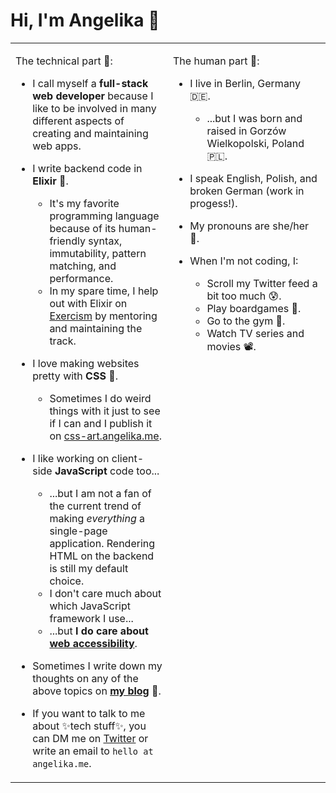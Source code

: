 # Hi, I'm Angelika 👋

<table>
<tr>
<td valign="top" width="50%">

The technical part 🤖:

- I call myself a **full-stack web developer** because I like to be involved in many different aspects of creating and maintaining web apps.

- I write backend code in **Elixir** 💜. 
    - It's my favorite programming language because of its human-friendly syntax, immutability, pattern matching, and performance.
    - In my spare time, I help out with Elixir on [Exercism](https://exercism.io/) by mentoring and maintaining the track.

- I love making websites pretty with **CSS** 🎨.
    - Sometimes I do weird things with it just to see if I can and I publish it on [css-art.angelika.me](https://css-art.angelika.me).

- I like working on client-side **JavaScript** code too...
    - ...but I am not a fan of the current trend of making _everything_ a single-page application. Rendering HTML on the backend is still my default choice.
    - I don't care much about which JavaScript framework I use...
    - ...but **I do care about [web accessibility](https://en.wikipedia.org/wiki/Web_accessibility)**.

- Sometimes I write down my thoughts on any of the above topics on **[my blog](https://angelika.me)** 📘.

- If you want to talk to me about ✨tech stuff✨, you can DM me on [Twitter](https://twitter.com/atyborska93) or write an email to `hello at angelika.me`.

</td>
<td valign="top" width="50%">

The human part 👩:

- I live in Berlin, Germany 🇩🇪.
    - ...but I was born and raised in Gorzów Wielkopolski, Poland 🇵🇱.

- I speak English, Polish, and broken German (work in progess!).

- My pronouns are she/her 🌈.

- When I'm not coding, I:
  - Scroll my Twitter feed a bit too much 😰.
  - Play boardgames 🎲.
  - Go to the gym 💪.
  - Watch TV series and movies 📽.

</td>
</tr>
</table>
